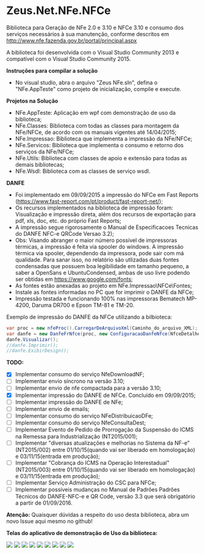 Zeus.Net.NFe.NFCe
=================

Biblioteca para Geração de NFe 2.0 e 3.10 e NFCe 3.10 e consumo dos serviços necessários à sua manutenção, conforme descritos em http://www.nfe.fazenda.gov.br/portal/principal.aspx

A biblioteca foi desenvolvida com o Visual Studio Community 2013 e compatível com o Visual Studio Community 2015.

**Instruções para compilar a solução**
- No visual studio, abra o arquivo "Zeus NFe.sln", defina o "NFe.AppTeste" como projeto de inicialização, compile e execute.

**Projetos na Solução**
- NFe.AppTeste: Aplicação em wpf com demonstração de uso da biblioteca;
- NFe.Classes: Biblioteca com todas as classes para montagem da NFe/NFCe, de acordo com os manuais vigentes até 14/04/2015;
- NFe.Impressao: Biblioteca que implementa a impressão da NFe/NFCe; 
- NFe.Servicos: Biblioteca que implementa o consumo e retorno dos serviços da NFe/NFCe;
- NFe.Utils: Biblioteca com classes de apoio e extensão para todas as demais bibliotecas;
- NFe.Wsdl: Biblioteca com as classes de serviço wsdl. 

**DANFE**
- Foi implementado em 09/09/2015 a impressão do NFCe em Fast Reports (https://www.fast-report.com/pt/product/fast-report-net/);
- Os recursos implementados na biblioteca de impressão foram: Visualização e impressão direta, além dos recursos de exportação para pdf, xls, doc, etc. do próprio Fast Reports;
- A impressão segue rigorosamente o Manual de Especificacoes Tecnicas do DANFE NFC-e QRCode Versao 3.2);
- Obs: Visando abranger o maior número possível de impressoras térmicas, a impressão é feita via spooler do windows. A impressão térmica via spooler, dependendo da impressora, pode sair com má qualidade. Para sanar isso, no relatório são utlizadas duas fontes condensadas que possuem boa legibilidade em tamanho pequeno, a saber a OpenSans e UbuntuCondensed, ambas de uso livre podendo ser obtidas em https://www.google.com/fonts;
- As fontes estão anexadas ao projeto em NFe.Impressao\NFCe\Fontes;
- Instale as fontes informadas no PC que for imprimir o DANFE da NFCe;
- Impressão testada e funcionando 100% nas impressoras Bematech MP-4200, Daruma DR700 e Epson TM-81 e TM-20.

Exemplo de impressão do DANFE da NFCe utilizando a bilbioteca:

```cs
var proc = new nfeProc().CarregarDeArquivoXml(Caminho_do_arquivo_XML);
var danfe = new DanfeFrNfce(proc, new ConfiguracaoDanfeNfce(NfceDetalheVendaNormal.UmaLinha, NfceDetalheVendaContigencia.UmaLinha, "00001", "XXXXXXXXXXXXXXXXXXXXXXXXXX", null/*Logomarca em byte[]*/));
danfe.Visualizar();
//danfe.Imprimir();
//danfe.ExibirDesign();

```

**TODO:**
- [x] Implementar consumo do serviço NfeDownloadNF;
- [ ] Implementar envio síncrono na versão 3.10;
- [ ] Implementar envio de nfe compactada para a versão 3.10;
- [x] Implementar impressão do DANFE de NFCe. Concluído em 09/09/2015;
- [ ] Implementar impressão do DANFE de NFe;
- [ ] Implementar envio de emails;
- [ ] Implementar consumo do serviço NFeDistribuicaoDFe;
- [ ] Implementar consumo do serviço NfeConsultaDest;
- [ ] Implementar Evento de Pedido de Prorrogação da Suspensão do ICMS na Remessa para Industrialização (NT2015/001);
- [ ] Implementar "diversas atualizações e melhorias no Sistema da NF-e" (NT2015/002) entre 01/10/15(quando vai ser liberado em homologação) e 03/11/15(entrada em produção);
- [ ] Implementar "Cobrança do ICMS na Operação Interestadual" (NT2015/003) entre 01/10/15(quando vai ser liberado em homologação) e 03/11/15(entrada em produção);
- [ ] Implementar Serviço Administração do CSC para NFCe;
- [ ] Implementar possíveis mudanças no Manual de Padrões Padrões Técnicos do DANFE-NFC-e e QR Code, versão 3.3 que será obrigatório a partir de  01/09/2016.
 
**Atenção:**
Quaisquer dúvidas a respeito do uso desta biblioteca, abra um novo Issue aqui mesmo no github!

**Telas do aplicativo de demonstração de Uso da biblioteca:**

![](http://www.zeusautomacao.com.br/zeus/images/git/02.png)
![](http://www.zeusautomacao.com.br/zeus/images/git/03.png)
![](http://www.zeusautomacao.com.br/zeus/images/git/04.png)
![](http://www.zeusautomacao.com.br/zeus/images/git/05.png)
![](http://www.zeusautomacao.com.br/zeus/images/git/06.png)
![](http://www.zeusautomacao.com.br/zeus/images/git/08.png)
![](http://www.zeusautomacao.com.br/zeus/images/git/09.png)
![](http://www.zeusautomacao.com.br/zeus/images/git/10.png)
![](http://www.zeusautomacao.com.br/zeus/images/git/11.jpg)
